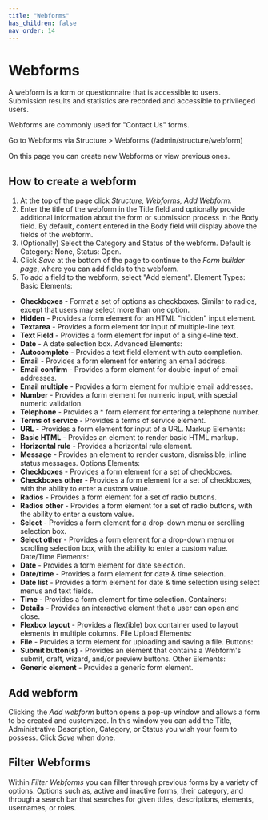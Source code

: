 ```yaml
---
title: "Webforms"
has_children: false
nav_order: 14
---
```


# Webforms

A webform is a form or questionnaire that is accessible to users. Submission results and statistics are recorded and accessible to privileged users.

Webforms are commonly used for "Contact Us" forms.

Go to Webforms via Structure > Webforms (/admin/structure/webform)

On this page you can create new Webforms or view previous ones.

## How to create a webform

1. At the top of the page click *Structure, Webforms, Add Webform.* 
2. Enter the title of the webform in the Title field and optionally provide additional information about the form or submission process in the Body field. By default, content entered in the Body field will display above the fields of the webform.
3. (Optionally) Select the Category and Status of the webform. Default is Category: None, Status: Open.
4. Click *Save* at the bottom of the page to continue to the *Form builder page*, where you can add fields to the webform.
5. To add a field to the webform, select "Add element".
Element Types:
  Basic Elements:
  - **Checkboxes** - Format a set of options as checkboxes. Similar to radios, except that users may select more than one option.
  - **Hidden** - Provides a form element for an HTML "hidden" input element.
  - **Textarea** - Provides a form element for input of multiple-line text.
  - **Text Field** - Provides a form element for input of a single-line text.
  - **Date** - A date selection box.
  Advanced Elements:
  - **Autocomplete** - Provides a text field element with auto completion.
  - **Email** - Provides a form element for entering an email address.
  - **Email confirm** - Provides a form element for double-input of email addresses.
  - **Email multiple** - Provides a form element for multiple email addresses.
  - **Number** - Provides a form element for numeric input, with special numeric validation.
  - **Telephone** - Provides a * form element for entering a telephone number.
  - **Terms of service** - Provides a terms of service element.
  - **URL** - Provides a form element for input of a URL.
  Markup Elements:
  - **Basic HTML** - Provides an element to render basic HTML markup.
  - **Horizontal rule** - Provides a horizontal rule element.
  - **Message** - Provides an element to render custom, dismissible, inline status messages.
  Options Elements:
  - **Checkboxes** - Provides a form element for a set of checkboxes.
  - **Checkboxes other** - Provides a form element for a set of checkboxes, with the ability to enter a custom value.
  - **Radios** - Provides a form element for a set of radio buttons.
  - **Radios other** - Provides a form element for a set of radio buttons, with the ability to enter a custom value.
  - **Select** - Provides a form element for a drop-down menu or scrolling selection box.
  - **Select other** - Provides a form element for a drop-down menu or scrolling selection box, with the ability to enter a custom value.
  Date/Time Elements:
  - **Date** - Provides a form element for date selection.
  - **Date/time** - Provides a form element for date & time selection.
  - **Date list** - Provides a form element for date & time selection using select menus and text fields.
  - **Time** - Provides a form element for time selection.
  Containers:
  - **Details** - Provides an interactive element that a user can open and close.
  - **Flexbox layout** - Provides a flex(ible) box container used to layout elements in multiple columns.
  File Upload Elements:
  - **File** - Provides a form element for uploading and saving a file.
  Buttons:
  - **Submit button(s)** - Provides an element that contains a Webform's submit, draft, wizard, and/or preview buttons.
  Other Elements:
  - **Generic element** - Provides a generic form element.


## Add webform

Clicking the *Add webform* button opens a pop-up window and allows a form to be created and customized. In this window you can add the Title, Administrative Description, Category, or Status you wish your form to possess. Click *Save* when done.

## Filter Webforms

Within *Filter Webforms* you can filter through previous forms by a variety of options. Options such as, active and inactive forms, their category, and through a search bar that searches for given titles, descriptions, elements, usernames, or roles.
